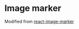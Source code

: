 # Image marker

Modified from [react-image-marker](https://github.com/galexandrade/react-image-marker)
